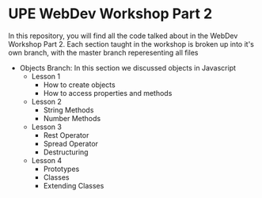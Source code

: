 # UPE WebDev Workshop Part 2

In this repository, you will find all the code talked about in the WebDev Workshop Part 2. Each section taught in the workshop is broken up into it's own branch, with the master branch reperesenting all files

- Objects Branch: In this section we discussed objects in Javascript
    - Lesson 1
        - How to create objects
        - How to access properties and methods
    - Lesson 2
        - String Methods
        - Number Methods
    - Lesson 3
        - Rest Operator
        - Spread Operator
        - Destructuring
    - Lesson 4
        - Prototypes
        - Classes
        - Extending Classes
